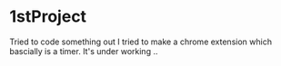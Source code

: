 # 1stProject
Tried to code something out
I tried to make a chrome extension which bascially is a timer. It's under working ..
